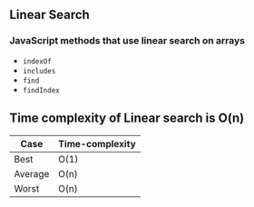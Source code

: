 ## Linear Search

### JavaScript methods that use linear search on arrays
- `indexOf`
- `includes`
- `find`
- `findIndex`

## Time complexity of Linear search is O(n)

| Case | Time-complexity |
| -- | -- |
| Best | O(1) |
| Average | O(n) |
| Worst | O(n) |

